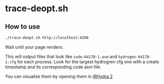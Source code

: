 # trace-deopt.sh

## How to use

```sh
./trace-deopt.sh http://localhost:4200
```

Wait until your page renders.

This will output files that look like `code-64178-1.asm` and `hydrogen-64178-1.cfg` for each process.
Look for the largest hydrogren cfg one with a create timestamp and its corresponding code asm file.

You can visualize them by opening them in [IRHydra 2](http://mrale.ph/irhydra/2/)
